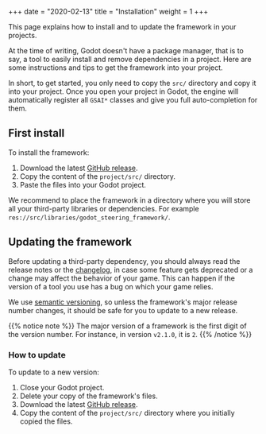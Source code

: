 +++
date = "2020-02-13"
title = "Installation"
weight = 1
+++

This page explains how to install and to update the framework in your projects.

At the time of writing, Godot doesn't have a package manager, that is to say, a tool to easily install and remove dependencies in a project. Here are some instructions and tips to get the framework into your project.

In short, to get started, you only need to copy the `src/` directory and copy it into your project. Once you open your project in Godot, the engine will automatically register all `GSAI*` classes and give you full auto-completion for them.

## First install ##

To install the framework:

1. Download the latest [GitHub release](https://github.com/GDQuest/godot-steering-ai-framework/releases).
2. Copy the content of the `project/src/` directory.
3. Paste the files into your Godot project.

We recommend to place the framework in a directory where you will store all your third-party libraries or dependencies. For example `res://src/libraries/godot_steering_framework/`.

## Updating the framework ##

Before updating a third-party dependency, you should always read the release notes or the [changelog](https://github.com/GDQuest/godot-steering-ai-framework/blob/master/CHANGELOG.md), in case some feature gets deprecated or a change may affect the behavior of your game. This can happen if the version of a tool you use has a bug on which your game relies.

We use [semantic versioning](https://semver.org/), so unless the framework's major release number changes, it should be safe for you to update to a new release.

{{% notice note %}} 
The major version of a framework is the first digit of the version number. For instance, in version `v2.1.0`, it is `2`.
{{% /notice %}} 

### How to update ###

To update to a new version:

1. Close your Godot project.
1. Delete your copy of the framework's files.
1. Download the latest [GitHub release](https://github.com/GDQuest/godot-steering-ai-framework/releases).
1. Copy the content of the `project/src/` directory where you initially copied the files.
